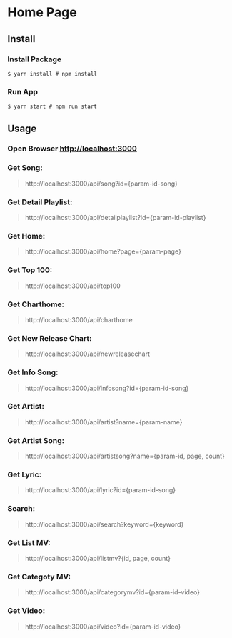 # Home Page

## Install
### Install Package
```
$ yarn install # npm install
```

### Run App
```
$ yarn start # npm run start
```

## Usage

### Open Browser [http://localhost:3000](http://localhost:3000)

### Get Song:
> http://localhost:3000/api/song?id={param-id-song}

### Get Detail Playlist:
> http://localhost:3000/api/detailplaylist?id={param-id-playlist}

### Get Home:
> http://localhost:3000/api/home?page={param-page}

### Get Top 100:
> http://localhost:3000/api/top100

### Get Charthome:
> http://localhost:3000/api/charthome

### Get New Release Chart:
> http://localhost:3000/api/newreleasechart

### Get Info Song:
> http://localhost:3000/api/infosong?id={param-id-song}

### Get Artist:
> http://localhost:3000/api/artist?name={param-name}

### Get Artist Song:
> http://localhost:3000/api/artistsong?name={param-id, page, count}

### Get Lyric:
> http://localhost:3000/api/lyric?id={param-id-song}

### Search:
> http://localhost:3000/api/search?keyword={keyword}

### Get List MV:
> http://localhost:3000/api/listmv?{id, page, count}

### Get Categoty MV:
> http://localhost:3000/api/categorymv?id={param-id-video}

### Get Video:
> http://localhost:3000/api/video?id={param-id-video}
